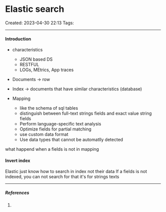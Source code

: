 # Elastic search
Created: 2023-04-30 22:13
Tags: 
____

#### Introduction

* characteristics
	* JSON based DS
	* RESTFUL
	* LOGs,  MEtrics, App traces


* Documents -> row
* Index -> documents that have similar characteristics (database)
* Mapping
	* like the schema of sql tables
	* distinguish between full-text strings fields and exact value string fields
	* Perform language-specific text analysis
	* Optimize fields for partial matching
	* use custom data format
	* Use data types that cannot be automatlly detected

what happend when a fields is not in mapping



#### Invert index

Elastic just know how to search in index not their data
If a fields is not indexed, you can not search for that
it's for strings texts



_____
##### References
1.

